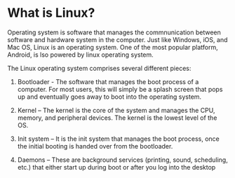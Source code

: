 # What is Linux?

Operating system is software that manages the commnunication between software and hardware system in the computer. Just like Windows, iOS, and Mac OS, Linux is an operating system. One of the most popular platform, Android, is lso powered by linux operating system.


The Linux operating system comprises several different pieces:

1. Bootloader - The software that manages the boot process of a computer. For most users, this will simply be a splash screen that pops up and eventually goes away to boot into the operating system.

2. Kernel – The kernel is the core of the system and manages the CPU, memory, and peripheral devices. The kernel is the lowest level of the OS.

3. Init system – It is the init system that manages the boot process, once the initial booting is handed over from the bootloader.

4. Daemons – These are background services (printing, sound, scheduling, etc.) that either start up during boot or after you log into the desktop